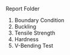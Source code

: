 Report Folder   

1. Boundary Condition
2. Buckling
3. Tensile Strength
4. Hardness
5. V-Bending Test
